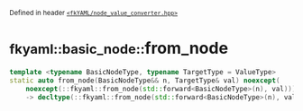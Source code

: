 <small>Defined in header [`<fkYAML/node_value_converter.hpp>`](https://github.com/fktn-k/fkYAML/blob/develop/include/fkYAML/node_value_converter.hpp)</small>

# <small>fkyaml::basic_node::</small>from_node

```cpp
template <typename BasicNodeType, typename TargetType = ValueType>
static auto from_node(BasicNodeType&& n, TargetType& val) noexcept(
    noexcept(::fkyaml::from_node(std::forward<BasicNodeType>(n), val)))
    -> decltype(::fkyaml::from_node(std::forward<BasicNodeType>(n), val), void())
```
